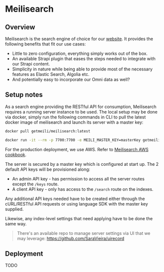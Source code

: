 # Meilisearch

## Overview

Meilisearch is the search engine of choice for our [website](https://github.com/unioslight/website). It provides the following benefits that fit our use cases:

- Little to zero configuration, everything simply works out of the box.
- An available Strapi plugin that eases the steps needed to integrate with our Strapi content.
- Simplicity in nature while being able to provide most of the necessary features as Elastic Search, Algolia etc.
- And potentially easy to incorporate our Omni data as well?

## Setup notes

As a search engine providing the RESTful API for consumption, Meilisearch requires a running server instance to be used. The local setup may be done via docker, simply run the following commands in CLI to pull the latest docker image of meilisearch and launch its server with a master key:

```sh
docker pull getmeili/meilisearch:latest

docker run -it --rm -p 7700:7700 -e MEILI_MASTER_KEY=masterKey getmeili/meilisearch:latest meilisearch --env="development"
```

For the production deployment, we use AWS. Refer to [Meilisearch AWS cookbook](https://docs.meilisearch.com/learn/cookbooks/aws.html).

The server is secured by a master key which is configured at start up. The 2 default API keys will be provisioned along:

- An admin API key - has permission to access all the server routes except the `/keys` route.
- A client API key - only has access to the `/search` route on the indexes.

Any additional API keys needed have to be created either through the cURL/RESTful API requests or using language SDK with the master key supplied.

Likewise, any index-level settings that need applying have to be done the same way.

> There's an available repo to manage server settings via UI that we may leverage: https://github.com/SaraVieira/uirecord

## Deployment

TODO
